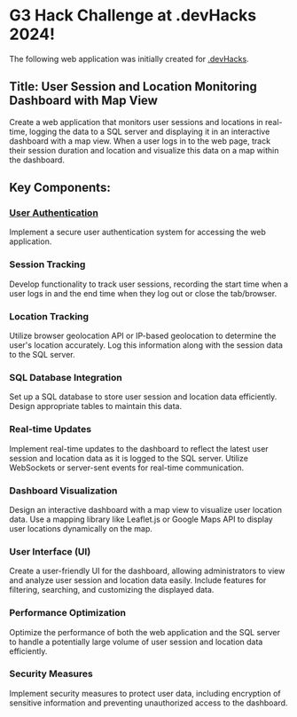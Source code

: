 # G3 Hack Challenge at .devHacks 2024!

The following web application was initially created for [.devHacks](https://devclub.ca/devhacks). 

## Title: User Session and Location Monitoring Dashboard with Map View
Create a web application that monitors user sessions and locations in real-time, logging the data to a SQL server and displaying it in an interactive dashboard with a map view. When a user logs in to the web page, track their session duration and location and visualize this data on a map within the dashboard.

## Key Components:
### [User Authentication](https://github.com/niraaz1912/Codezilla-Repository/blob/main/user_authentication.md) 
Implement a secure user authentication system for accessing the web application.

### Session Tracking
Develop functionality to track user sessions, recording the start time when a user logs in and the end time when they log out or close the tab/browser.

### Location Tracking
Utilize browser geolocation API or IP-based geolocation to determine the user's location accurately. Log this information along with the session data to the SQL server.

### SQL Database Integration
Set up a SQL database to store user session and location data efficiently. Design appropriate tables to maintain this data.

### Real-time Updates
Implement real-time updates to the dashboard to reflect the latest user session and location data as it is logged to the SQL server. Utilize WebSockets or server-sent events for real-time communication.

### Dashboard Visualization
Design an interactive dashboard with a map view to visualize user location data. Use a mapping library like Leaflet.js or Google Maps API to display user locations dynamically on the map.

### User Interface (UI)
Create a user-friendly UI for the dashboard, allowing administrators to view and analyze user session and location data easily. Include features for filtering, searching, and customizing the displayed data.

### Performance Optimization
Optimize the performance of both the web application and the SQL server to handle a potentially large volume of user session and location data efficiently.

### Security Measures
Implement security measures to protect user data, including encryption of sensitive information and preventing unauthorized access to the dashboard.
